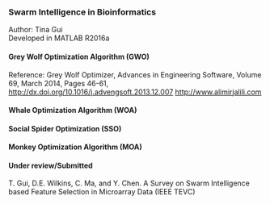 ### Swarm Intelligence in Bioinformatics
Author: Tina Gui <br>
Developed in MATLAB R2016a <br>

#### Grey Wolf Optimization Algorithm (GWO)
Reference: Grey Wolf Optimizer, Advances in Engineering Software, Volume 69, March 2014, Pages 46-61, http://dx.doi.org/10.1016/j.advengsoft.2013.12.007 http://www.alimirjalili.com    

#### Whale Optimization Algorithm (WOA)


#### Social Spider Optimization (SSO)

#### Monkey Optimization Algorithm (MOA)



#### Under review/Submitted
T. Gui, D.E. Wilkins, C. Ma, and Y. Chen. A Survey on Swarm Intelligence based Feature Selection in Microarray Data (IEEE TEVC)
